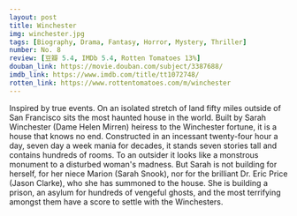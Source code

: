 ```yaml
---
layout: post 
title: Winchester
img: winchester.jpg
tags: [Biography, Drama, Fantasy, Horror, Mystery, Thriller]
number: No. 8
review: [豆瓣 5.4, IMDb 5.4, Rotten Tomatoes 13%]
douban_link: https://movie.douban.com/subject/3387688/
imdb_link: https://www.imdb.com/title/tt1072748/
rotten_link: https://www.rottentomatoes.com/m/winchester
---
```


Inspired by true events. On an isolated stretch of land fifty miles outside of San Francisco sits the most haunted house in the world. Built by Sarah Winchester (Dame Helen Mirren) heiress to the Winchester fortune, it is a house that knows no end. Constructed in an incessant twenty-four hour a day, seven day a week mania for decades, it stands seven stories tall and contains hundreds of rooms. To an outsider it looks like a monstrous monument to a disturbed woman's madness. But Sarah is not building for herself, for her niece Marion (Sarah Snook), nor for the brilliant Dr. Eric Price (Jason Clarke), who she has summoned to the house. She is building a prison, an asylum for hundreds of vengeful ghosts, and the most terrifying amongst them have a score to settle with the Winchesters.